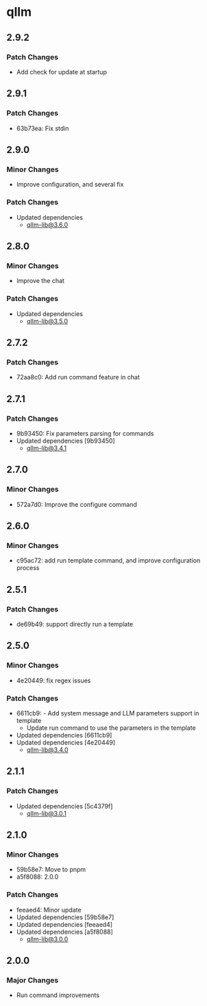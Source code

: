 # qllm

## 2.9.2

### Patch Changes

- Add check for update at startup

## 2.9.1

### Patch Changes

- 63b73ea: Fix stdin

## 2.9.0

### Minor Changes

- Improve configuration, and several fix

### Patch Changes

- Updated dependencies
  - qllm-lib@3.6.0

## 2.8.0

### Minor Changes

- Improve the chat

### Patch Changes

- Updated dependencies
  - qllm-lib@3.5.0

## 2.7.2

### Patch Changes

- 72aa8c0: Add run command feature in chat

## 2.7.1

### Patch Changes

- 9b93450: Fix parameters parsing for commands
- Updated dependencies [9b93450]
  - qllm-lib@3.4.1

## 2.7.0

### Minor Changes

- 572a7d0: Improve the configure command

## 2.6.0

### Minor Changes

- c95ac72: add run template command, and improve configuration process

## 2.5.1

### Patch Changes

- de69b49: support directly run a template

## 2.5.0

### Minor Changes

- 4e20449: fix regex issues

### Patch Changes

- 6611cb9: - Add system message and LLM parameters support in template
  - Update run command to use the parameters in the template
- Updated dependencies [6611cb9]
- Updated dependencies [4e20449]
  - qllm-lib@3.4.0

## 2.1.1

### Patch Changes

- Updated dependencies [5c4379f]
  - qllm-lib@3.0.1

## 2.1.0

### Minor Changes

- 59b58e7: Move to pnpm
- a5f8088: 2.0.0

### Patch Changes

- feeaed4: Minor update
- Updated dependencies [59b58e7]
- Updated dependencies [feeaed4]
- Updated dependencies [a5f8088]
  - qllm-lib@3.0.0

## 2.0.0

### Major Changes

- Run command improvements
